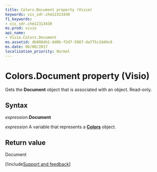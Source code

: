 ```yaml
---
title: Colors.Document property (Visio)
keywords: vis_sdr.chm12313430
f1_keywords:
- vis_sdr.chm12313430
ms.prod: visio
api_name:
- Visio.Colors.Document
ms.assetid: db0804b1-dd8b-f2d7-5987-da7f5c24d4c8
ms.date: 06/08/2017
localization_priority: Normal
---
```



# Colors.Document property (Visio)

Gets the  **Document** object that is associated with an object. Read-only.


## Syntax

_expression_.**Document**

_expression_ A variable that represents a **[Colors](Visio.Colors.md)** object.


## Return value

Document

[!include[Support and feedback](~/includes/feedback-boilerplate.md)]